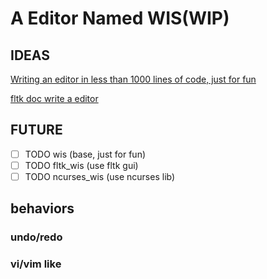 # A Editor Named WIS(WIP)

## IDEAS

[Writing an editor in less than 1000 lines of code, just for fun](http://antirez.com/news/108)

[fltk doc write a editor](https://www.fltk.org/doc-1.3/editor.html)

## FUTURE

- [ ] TODO wis (base, just for fun)
- [ ] TODO fltk_wis (use fltk gui)
- [ ] TODO ncurses_wis (use ncurses lib)

## behaviors

### undo/redo

### vi/vim like
